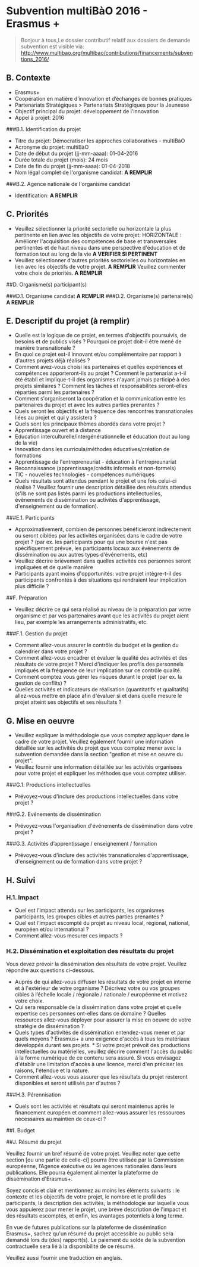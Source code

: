 # Subvention multiBàO 2016 - Erasmus +

> Bonjour à tous,Le dossier contributif relatif aux dossiers de demande subvention est visible via: http://www.multibao.org/multibao/contributions/financements/subventions_2016/

## B. Contexte
* Erasmus+
* Coopération en matière d’innovation et d’échanges de bonnes pratiques
* Partenariats Stratégiques > Partenariats Stratégiques pour la Jeunesse
* Objectif principal du projet: développement de l'innovation
* Appel à projet: 2016

###B.1. Identification du projet
* Titre du projet: Démocratiser les approches collaboratives - multiBàO
* Acronyme du projet: multiBàO
* Date de début du projet (jj-mm-aaaa): 01-04-2016
* Durée totale du projet (mois): 24 mois
* Date de fin du projet (jj-mm-aaaa): 01-04-2018
* Nom légal complet de l'organisme candidat: **A REMPLIR**

###B.2. Agence nationale de l'organisme candidat
* Identification: **A REMPLIR**

## C. Priorités
* Veuillez sélectionner la priorité sectorielle ou horizontale la plus pertinente en lien avec les objectifs de votre projet: HORIZONTALE : Améliorer l'acquisition des compétences de base et transversales pertinentes et de haut niveau dans une perspective d'éducation et de formation tout au long de la vie **A VERIFIER SI PERTINENT**
* Veuillez sélectionner d'autres priorités sectorielles ou horizontales en lien avec les objectifs de votre projet. **A REMPLIR**
Veuillez commenter votre choix de priorités. **A REMPLIR**

##D. Organisme(s) participant(s) 

###D.1. Organisme candidat
**A REMPLIR**
###D.2. Organisme(s) partenaire(s)
**A REMPLIR**

## E. Descriptif du projet (à remplir)

* Quelle est la logique de ce projet, en termes d'objectifs poursuivis, de besoins et de publics visés ? Pourquoi ce projet doit-il être mené de manière transnationale ?
* En quoi ce projet est-il innovant et/ou complémentaire par rapport à d'autres projets déjà réalisés ?
* Comment avez-vous choisi les partenaires et quelles expériences et compétences apporteront-ils au projet ? Comment le partenariat
a-t-il été établi et implique-t-il des organismes n'ayant jamais participé à des projets similaires ? Comment les tâches et
responsabilités seront-elles réparties parmi les partenaires ?
* Comment s'organiseront la coopération et la communication entre les partenaires du projet et avec les autres parties prenantes ?
* Quels seront les objectifs et la fréquence des rencontres transnationales liées au projet et qui y assistera ?
* Quels sont les principaux thèmes abordés dans votre projet ?
 * Apprentissage ouvert et à distance
 * Education interculturelle/intergénérationnelle et éducation (tout au long de la vie)
 * Innovation dans les curricula/méthodes éducatives/création de formations
 * Apprentissage de l'entrepreneuriat - éducation à l'entrepreunariat
 * Reconnaissance (apprentissage/crédits informels et non-formels)
 * TIC - nouvelles technologies - compétences numériques
* Quels résultats sont attendus pendant le projet et une fois celui-ci réalisé ? Veuillez fournir une description détaillée des résultats
attendus (s'ils ne sont pas listés parmi les productions intellectuelles, événements de dissémination ou activités d'apprentissage,
d'enseignement ou de formation).

###E.1. Participants

* Approximativement, combien de personnes bénéficieront indirectement ou seront ciblées par les activités organisées dans le cadre de votre projet ? (par ex. les participants pour qui une bourse n'est pas spécifiquement prévue, les participants locaux aux événements de dissémination ou aux autres types d'événements, etc)
* Veuillez décrire brièvement dans quelles activités ces personnes seront impliquées et de quelle manière
* Participants ayant moins d'opportunités: votre projet intègre-t-il des participants confrontés à des situations qui rendraient leur
implication plus difficile ?

##F. Préparation

* Veuillez décrire ce qui sera réalisé au niveau de la préparation par votre organisme et par vos partenaires avant que les activités du projet aient lieu, par exemple les arrangements administratifs, etc.

###F.1. Gestion du projet
* Comment allez-vous assurer le contrôle du budget et la gestion du calendrier dans votre projet ?
* Comment allez-vous encadrer et évaluer la qualité des activités et des résultats de votre projet ? Merci d'indiquer les profils des personnels impliqués et la fréquence de leur implication sur ce contrôle qualité.
* Comment comptez vous gérer les risques durant le projet (par ex. la gestion de conflits) ?
* Quelles activités et indicateurs de réalisation (quantitatifs et qualitatifs) allez-vous mettre en place afin d'évaluer si et dans quelle mesure le projet atteint ses objectifs et ses résultats ?

## G. Mise en oeuvre
* Veuillez expliquer la méthodologie que vous comptez appliquer dans le cadre de votre projet. Veuillez également fournir une information détaillée sur les activités du projet que vous comptez mener avec la subvention demandée dans la section "gestion et mise en oeuvre du projet".
* Veuillez fournir une information détaillée sur les activités organisées pour votre projet et expliquer les méthodes que vous comptez utiliser.

###G.1. Productions intellectuelles
* Prévoyez-vous d'inclure des productions intellectuelles dans votre projet ?

###G.2. Evénements de dissémination
* Prévoyez-vous l'organisation d'événements de dissémination dans votre projet ?

###G.3. Activités d’apprentissage / enseignement / formation
* Prévoyez-vous d'inclure des activités transnationales d'apprentissage, d'enseignement ou de formation dans votre projet ?

## H. Suivi
### H.1. Impact
* Quel est l’impact attendu sur les participants, les organismes participants, les groupes cibles et autres parties prenantes ?
* Quel est l’impact escompté du projet au niveau local, régional, national, européen et/ou international ?
* Comment allez-vous mesurer ces impacts ?

### H.2. Dissémination et exploitation des résultats du projet

Vous devez prévoir la dissémination des résultats de votre projet. Veuillez répondre aux questions ci-dessous.
*  Auprès de qui allez-vous diffuser les résultats de votre projet en interne et à l'extérieur de votre organisme ? Décrivez votre ou vos
groupes cibles à l’échelle locale / régionale / nationale / européenne et motivez votre choix.
*  Qui sera responsable de la dissémination dans votre projet et quelle expertise ces personnes ont-elles dans ce domaine ? Quelles
ressources allez-vous déployer pour assurer la mise en oeuvre de votre stratégie de dissémination ?
* Quels types d'activités de dissémination entendez-vous mener et par quels moyens ?
Erasmus+ a une exigence d'accès à tous les matériaux développés durant ses projets. *  Si votre projet prévoit des productions intellectuelles ou matérielles, veuillez décrire comment l'accès du public à la forme numérique de ce contenu sera assuré. Si vous envisagez d'établir une limitation d'accès à une licence, merci d'en préciser les raisons, l'étendue et la nature.
* Comment allez-vous vous assurer que les résultats du projet resteront disponibles et seront utilisés par d'autres ?

###H.3. Pérennisation

* Quels sont les activités et résultats qui seront maintenus après le financement européen et comment allez-vous assurer les ressources nécessaires au maintien de ceux-ci ?

##I. Budget

##J. Résumé du projet

Veuillez fournir un bref résumé de votre projet. Veuillez noter que cette section [ou une partie de celle-ci] pourra être utilisée par la Commission européenne, l’Agence exécutive ou les agences nationales dans leurs publications. Elle pourra également alimenter la plateforme de dissémination d'Erasmus+.

Soyez concis et clair et mentionnez au moins les éléments suivants : le contexte et les objectifs de votre projet, le nombre et le profil des participants, la description des activités, la méthodologie sur laquelle vous vous appuierez pour mener le projet, une brève description de l'impact et des résultats escomptés, et enfin, les avantages potentiels à long terme.

En vue de futures publications sur la plateforme de dissémination Erasmus+, sachez qu'un résumé du projet accessible au public sera demandé lors du (des) rapport(s). Le paiement du solde de la subvention contractuelle sera lié à la disponibilité de ce résumé.

Veuillez aussi fournir une traduction en anglais.
